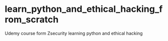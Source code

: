 # learn_python_and_ethical_hacking_from_scratch
Udemy course form Zsecurity learning python and ethical hacking
